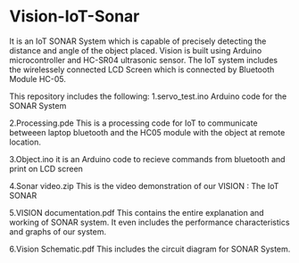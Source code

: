 # Vision-IoT-Sonar
It is an IoT SONAR System which is capable of precisely detecting the distance and angle of the object placed. Vision is built using Arduino microcontroller and HC-SR04 ultrasonic sensor.
The IoT system includes the wirelessely connected LCD Screen which is connected by Bluetooth Module HC-05.

This repository includes the following:
1.servo_test.ino
Arduino code for the SONAR System

2.Processing.pde
This is a processing code for IoT to communicate betweeen laptop bluetooth and the HC05 module with the object at remote location.

3.Object.ino
it is an Arduino code to recieve commands from bluetooth and print on LCD screen

4.Sonar video.zip
This is the video demonstration of our VISION : The IoT SONAR

5.VISION documentation.pdf
This contains the entire explanation and working of SONAR system. It even includes the performance characteristics and graphs of our system.

6.Vision Schematic.pdf
This includes the circuit diagram for SONAR System.
